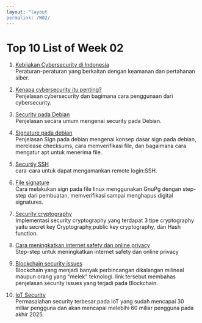 ```yaml
---
layout: "layout
permalink: /W02/
---
```


# Top 10 List of Week 02

1. [Kebijakan Cybersecurity di Indonesia](https://aptika.kominfo.go.id/2016/03/kebijakan-keamanan-dan-pertahanan-siber/)<br>
Peraturan-peraturan yang berkaitan dengan keamanan dan pertahanan siber. 

2. [Kenapa cybersecurity itu penting?](https://www.simplilearn.com/cybersecurity-and-you-article)<br>
Penjelasan cybersecurity dan bagimana cara penggunaan dari cybersecurity.

3. [Security pada Debian](https://www.debian.org/security/)<br>
Penjelasan secara umum mengenai security pada Debian. 

4. [Signature pada debian](https://www.debian.org/doc/manuals/securing-debian-manual/deb-pack-sign.en.html)<br>
Penjelasan Sign pada debian mengenai konsep dasar sign pada debian, merelease checksums, cara memverifikasi file, dan bagaimana cara mengatur apt untuk menerima file.

5. [Securtiy SSH](https://debian-handbook.info/browse/stable/sect.remote-login.html#sect.ssh)<br>
cara-cara untuk dapat mengamankan remote login:SSH.

6. [File signature](https://www.thegeekstuff.com/2013/04/gnupg-digital-signatures/)<br>
Cara melakukan sign pada file linux menggunakan GnuPg dengan step-step dari pembuatan, memverifikasi sampai menghapus digital signatures.

7. [Security cryptography](https://www.thegeekstuff.com/2012/07/cryptography-basics/)<br>
Implementasi security cryptography yang terdapat 3 tipe cryptography yaitu secret key Cryptography,public key cryptography, dan Hash function.

8. [Cara meningkatkan internet safety dan online privacy](https://www.cgparker.com/internet-safety-tips/)<br>
Step-step untuk meningkatkan internet safety dan online privacy 

9. [Blockchain security issues](https://lifars.com/2019/12/top-5-blockchain-security-issues-in-2019/)<br>
Blockchain yang menjadi banyak perbincangan dikalangan milineal maupun orang yang "melek" teknologi. link tersebut membahas penjelasan security issues yang terjadi pada Blockchain.

10. [IoT Security](https://www.peerbits.com/blog/biggest-iot-security-challenges.html)<br>
Permasalahan security terbesar pada IoT yang sudah mencapai 30 miliar pengguna dan akan  mencapai melebihi 60 miliar pengguna pada akhir 2025.
